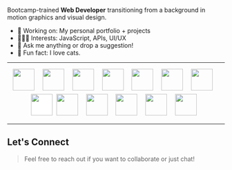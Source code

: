 Bootcamp-trained **Web Developer** transitioning from a background in motion graphics and visual design.

- 🔭 Working on: My personal portfolio + projects
- 👨🏼‍💻 Interests: JavaScript, APIs, UI/UX
- 💬 Ask me anything or drop a suggestion!
- 🐾 Fun fact: I love cats.

---

<p align="center">
 <img src="https://cdn.jsdelivr.net/gh/devicons/devicon/icons/html5/html5-original.svg" width="50" style="margin-right: 15px;">
  <img src="https://cdn.jsdelivr.net/gh/devicons/devicon/icons/css3/css3-original.svg" width="50" style="margin-right: 15px;">
  <img src="https://cdn.jsdelivr.net/gh/devicons/devicon/icons/javascript/javascript-original.svg" width="50" style="margin-right: 15px;">
  <img src="https://cdn.jsdelivr.net/gh/devicons/devicon/icons/typescript/typescript-original.svg" width="50" style="margin-right: 15px;">
  <img src="https://cdn.jsdelivr.net/gh/devicons/devicon/icons/react/react-original.svg" width="50" style="margin-right: 15px;">
  <img src="https://cdn.jsdelivr.net/gh/devicons/devicon/icons/nextjs/nextjs-original.svg" width="50" style="margin-right: 15px;">
  <img src="https://cdn.jsdelivr.net/gh/devicons/devicon/icons/nodejs/nodejs-original.svg" width="50" style="margin-right: 15px;">
  <img src="https://cdn.jsdelivr.net/gh/devicons/devicon/icons/express/express-original.svg" width="50" style="background-color: white; padding: 5px; border-radius: 6px;">
  <img src="https://cdn.jsdelivr.net/gh/devicons/devicon/icons/mongodb/mongodb-original.svg" width="50" style="margin-right: 15px;">
  <img src="https://cdn.jsdelivr.net/gh/devicons/devicon/icons/git/git-original.svg" width="50" style="margin-right: 15px;">
  <img src="https://cdn.jsdelivr.net/gh/devicons/devicon/icons/sass/sass-original.svg" width="50" style="margin-right: 15px;">
  <img src="https://cdn.jsdelivr.net/gh/devicons/devicon/icons/tailwindcss/tailwindcss-original.svg" width="50" style="margin-right: 15px;">
  <img src="https://cdn.jsdelivr.net/gh/devicons/devicon/icons/bootstrap/bootstrap-original.svg" width="50" style="margin-right: 15px;">


</p>

---

## Let's Connect

> Feel free to reach out if you want to collaborate or just chat!

